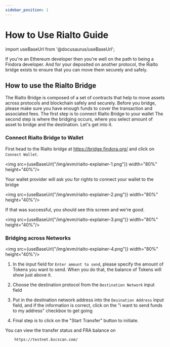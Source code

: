 ```yaml
---
sidebar_position: 1
---
```


# How to Use Rialto Guide


import useBaseUrl from '@docusaurus/useBaseUrl';

If you're an Ethereum developer then you're well on the path to being a Findora developer. And for your deposited on another protocol, the Rialto bridge exists to ensure that you can move them securely and safely. 

## How to use the Rialto Bridge

The Rialto Bridge is composed of a set of contracts that help to move assets across protocols and blockchain safely and securely. Before you bridge, please make sure you have enough funds to cover the transaction and associated fees. The first step is to connect Rialto Bridge to your wallet
The second step is where the bridging occurs, where you select amount of asset to bridge and the destination. Let's get into it.
### Connect Rialto Bridge to Wallet

First head to the Rialto bridge at https://bridge.findora.org/ and click on `Connect Wallet`. 

<img src={useBaseUrl("/img/evm/rialto-explainer-1.png")} width="80%" height="40%"/>

Your wallet provider will ask you for rights to connect your wallet to the bridge 


<img src={useBaseUrl("/img/evm/rialto-explainer-2.png")} width="80%" height="40%"/>

If that was successful, you should see this screen and we're good.

<img src={useBaseUrl("/img/evm/rialto-explainer-3.png")} width="80%" height="40%"/>

### Bridging across Networks

<img src={useBaseUrl("/img/evm/rialto-explainer-4.png")} width="80%" height="40%"/>

1. In the input field for `Enter amount to send`, please specify the amount of Tokens you want to send. When you do that, the balance of Tokens will show just above it.

2. Choose the destination protocol from the `Destination Network` input field

3. Put in the destination network address into the `Desination Address` input field, and if the information is correct, click on the "i want to send funds to my address" checkbox to get going

4. Final step is to click on the "Start Transfer" button to initiate.

You can view the transfer status and FRA balance on 

```
    https://testnet.bscscan.com/
```



